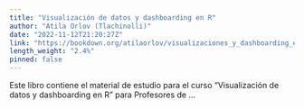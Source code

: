 ```yaml
---
title: "Visualización de datos y dashboarding en R"
author: "Atila Orlov (Tlachinolli)"
date: "2022-11-12T21:20:27Z"
link: "https://bookdown.org/atilaorlov/visualizaciones_y_dashboarding_en_r/"
length_weight: "2.4%"
pinned: false
---
```


Este libro contiene el material de estudio para el curso “Visualización de datos y dashboarding en R” para Profesores de ...
